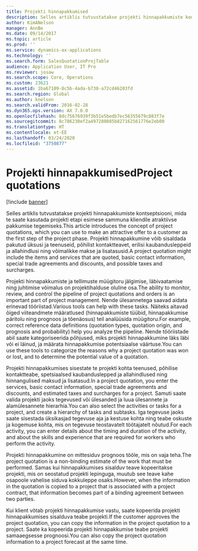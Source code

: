 ```yaml
---
title: Projekti hinnapakkumised
description: Selles artiklis tutvustatakse projekti hinnapakkumiste kontseptsiooni, mida te saate kasutada projekti etapi esimese sammuna kliendile atraktiivse pakkumise tegemiseks. Projekti hinnapakkumine võib sisaldada pakutud üksusi ja teenuseid, põhilist kontaktteavet, erilisi kaubandusleppeid ja allahindlusi ning võimalikke makse ja lisatasusid.
author: KimANelson
manager: AnnBe
ms.date: 09/14/2017
ms.topic: article
ms.prod: ''
ms.service: dynamics-ax-applications
ms.technology: ''
ms.search.form: SalesQuotationProjTable
audience: Application User, IT Pro
ms.reviewer: josaw
ms.search.scope: Core, Operations
ms.custom: 23621
ms.assetid: 1ba67109-8c5b-4ada-b730-a72cd46203fd
ms.search.region: Global
ms.author: knelson
ms.search.validFrom: 2016-02-28
ms.dyn365.ops.version: AX 7.0.0
ms.openlocfilehash: 8dc75676939f3b51e5bedb7ec56355679c883f7e
ms.sourcegitcommit: 8c786230ef2a497280885b827162561776e2eb00
ms.translationtype: HT
ms.contentlocale: et-EE
ms.lasthandoff: 03/24/2020
ms.locfileid: "3750877"
---
```

# <a name="project-quotations"></a><span data-ttu-id="58d6e-104">Projekti hinnapakkumised</span><span class="sxs-lookup"><span data-stu-id="58d6e-104">Project quotations</span></span>

[!include [banner](../includes/banner.md)]

<span data-ttu-id="58d6e-105">Selles artiklis tutvustatakse projekti hinnapakkumiste kontseptsiooni, mida te saate kasutada projekti etapi esimese sammuna kliendile atraktiivse pakkumise tegemiseks.</span><span class="sxs-lookup"><span data-stu-id="58d6e-105">This article introduces the concept of project quotations, which you can use to make an attractive offer to a customer as the first step of the project phase.</span></span> <span data-ttu-id="58d6e-106">Projekti hinnapakkumine võib sisaldada pakutud üksusi ja teenuseid, põhilist kontaktteavet, erilisi kaubandusleppeid ja allahindlusi ning võimalikke makse ja lisatasusid.</span><span class="sxs-lookup"><span data-stu-id="58d6e-106">A project quotation might include the items and services that are quoted, basic contact information, special trade agreements and discounts, and possible taxes and surcharges.</span></span> 

<span data-ttu-id="58d6e-107">Projekti hinnapakkumiste ja tellimuste müügitoru jälgimise, läbivaatamise ning juhtimise võimalus on projektihalduse oluline osa.</span><span class="sxs-lookup"><span data-stu-id="58d6e-107">The ability to monitor, review, and control the pipeline of project quotations and orders is an important part of project management.</span></span> <span data-ttu-id="58d6e-108">Nende ülesannetega saavad aidata erinevad tööriistad.</span><span class="sxs-lookup"><span data-stu-id="58d6e-108">Various tools can help with these tasks.</span></span> <span data-ttu-id="58d6e-109">Näiteks aitavad õiged viiteandmete määratlused (hinnapakkumiste tüübid, hinnapakkumise päritolu ning prognoos ja tõenäosus) teil analüüsida müügitoru.</span><span class="sxs-lookup"><span data-stu-id="58d6e-109">For example, correct reference data definitions (quotation types, quotation origin, and prognosis and probability) help you analyze the pipeline.</span></span> <span data-ttu-id="58d6e-110">Nende tööriistade abil saate kategoriseerida põhjused, miks projekti hinnapakkumine läks läbi või ei läinud, ja määrata hinnapakkumise potentsiaalse väärtuse.</span><span class="sxs-lookup"><span data-stu-id="58d6e-110">You can use these tools to categorize the reasons why a project quotation was won or lost, and to determine the potential value of a quotation.</span></span> 

<span data-ttu-id="58d6e-111">Projekti hinnapakkumises sisestate te projekti kohta teenused, põhilise kontaktteabe, spetsiaalsed kaubanduslepped ja allahindlused ning hinnangulised maksud ja lisatasud.</span><span class="sxs-lookup"><span data-stu-id="58d6e-111">In a project quotation, you enter the services, basic contact information, special trade agreements and discounts, and estimated taxes and surcharges for a project.</span></span> <span data-ttu-id="58d6e-112">Samuti saate valida projekti jaoks tegevused või ülesanded ja luua ülesannete ja alamülesannete hierarhia.</span><span class="sxs-lookup"><span data-stu-id="58d6e-112">You can also select the activities or tasks for a project, and create a hierarchy of tasks and subtasks.</span></span> <span data-ttu-id="58d6e-113">Iga tegevuse jaoks saate sisestada üksikasjad tegevuse aja ja kestuse kohta ning teabe oskuste ja kogemuse kohta, mis on tegevuse teostavatelt töötajatelt nõutud.</span><span class="sxs-lookup"><span data-stu-id="58d6e-113">For each activity, you can enter details about the timing and duration of the activity, and about the skills and experience that are required for workers who perform the activity.</span></span> 

<span data-ttu-id="58d6e-114">Projekti hinnapakkumine on mittesiduv prognoos tööle, mis on vaja teha.</span><span class="sxs-lookup"><span data-stu-id="58d6e-114">The project quotation is a non-binding estimate of the work that must be performed.</span></span> <span data-ttu-id="58d6e-115">Samas kui hinnapakkumises sisalduv teave kopeeritakse projekti, mis on seostatud projekti lepinguga, muutub see teave kahe osapoole vahelise siduva kokkuleppe osaks.</span><span class="sxs-lookup"><span data-stu-id="58d6e-115">However, when the information in the quotation is copied to a project that is associated with a project contract, that information becomes part of a binding agreement between two parties.</span></span> 

<span data-ttu-id="58d6e-116">Kui klient võtab projekti hinnapakkumise vastu, saate kopeerida projekti hinnapakkumises sisalduva teabe projekti.</span><span class="sxs-lookup"><span data-stu-id="58d6e-116">If the customer approves the project quotation, you can copy the information in the project quotation to a project.</span></span> <span data-ttu-id="58d6e-117">Saate ka kopeerida projekti hinnapakkumise teabe projekti samaaegsesse prognoosi.</span><span class="sxs-lookup"><span data-stu-id="58d6e-117">You can also copy the project quotation information to a project forecast at the same time.</span></span>



